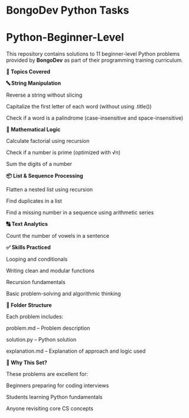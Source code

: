 # BongoDev Python Tasks
# Python-Beginner-Level

This repository contains solutions to 11 beginner-level Python problems provided by **BongoDev** as part of their programming training curriculum.

**📘 Topics Covered**

**🔤 String Manipulation**

Reverse a string without slicing

Capitalize the first letter of each word (without using .title())

Check if a word is a palindrome (case-insensitive and space-insensitive)

**🔢 Mathematical Logic**

Calculate factorial using recursion

Check if a number is prime (optimized with √n)

Sum the digits of a number

**📦 List & Sequence Processing**

Flatten a nested list using recursion

Find duplicates in a list

Find a missing number in a sequence using arithmetic series

**🔠 Text Analytics**

Count the number of vowels in a sentence

**✅ Skills Practiced**

Looping and conditionals

Writing clean and modular functions

Recursion fundamentals

Basic problem-solving and algorithmic thinking

**📂 Folder Structure**

Each problem includes:

problem.md – Problem description

solution.py – Python solution

explanation.md – Explanation of approach and logic used

**🚀 Why This Set?**

These problems are excellent for:

Beginners preparing for coding interviews

Students learning Python fundamentals

Anyone revisiting core CS concepts
